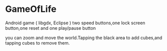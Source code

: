 GameOfLife
==========

Android game ( libgdx, Eclipse )
two speed buttons,one lock screen button,one reset and one play/pause button

you can zoom and move the world.Tapping the black area to add cubes,and tapping cubes to remove them.
